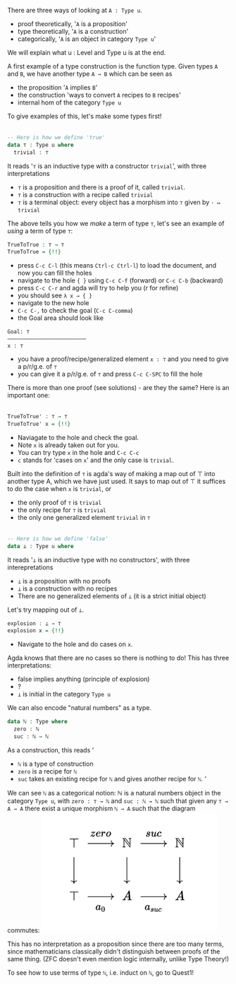 There are three ways of looking at `A : Type u`.
  - proof theoretically, '`A` is a proposition'
  - type theoretically, '`A` is a construction'
  - categorically, '`A` is an object in category `Type u`'

We will explain what u : Level and Type u is at the end.

A first example of a type construction is the function type.
Given types `A` and `B`, we have another type `A → B` which can be seen as
  - the proposition '`A` implies `B`'
  - the construction 'ways to convert `A` recipes to `B` recipes'
  - internal hom of the category `Type u`

To give examples of this, let's make some types first!

```agda 

-- Here is how we define 'true'
data ⊤ : Type u where
  trivial : ⊤

```

It reads '`⊤` is an inductive type with a constructor `trivial`',
with three interpretations
  - `⊤` is a proposition and there is a proof of it, called `trivial`.
  - `⊤` is a construction with a recipe called `trivial`
  - `⊤` is a terminal object: every object has a morphism into `⊤` given by `· ↦ trivial`

The above tells you how we _make_ a term of type `⊤`,
let's see an example of _using_ a term of type `⊤`:

```agda
TrueToTrue : ⊤ → ⊤
TrueToTrue = {!!}
```

  - press `C-c C-l` (this means `Ctrl-c Ctrl-l`) to load the document,
    and now you can fill the holes
  - navigate to the hole `{ }` using `C-c C-f` (forward) or `C-c C-b` (backward)
  - press `C-c C-r` and agda will try to help you (r for refine)
  - you should see `λ x → { }`
  - navigate to the new hole
  - `C-c C-,` to check the goal (`C-c C-comma`)
  - the Goal area should look like

  ```
  Goal: ⊤
  —————————————————————————
  x : ⊤
  ```

  - you have a proof/recipe/generalized element `x : ⊤`
  and you need to give a p/r/g.e. of `⊤`
  - you can give it a p/r/g.e. of `⊤` and press `C-c C-SPC` to fill the hole

There is more than one proof (see solutions) - are they the same?
Here is an important one:

```agda

TrueToTrue' : ⊤ → ⊤
TrueToTrue' x = {!!}

```


  - Naviagate to the hole and check the goal.
  - Note `x` is already taken out for you.
  - You can try type `x` in the hole and `C-c C-c`
  - `c` stands for 'cases on `x`' and the only case is `trivial`.

Built into the definition of `⊤` is agda's way of making a map out of ⊤
into another type A, which we have just used.
It says to map out of ⊤ it suffices to do the case when `x` is `trivial`, or
  - the only proof of `⊤` is `trivial`
  - the only recipe for `⊤` is `trivial`
  - the only one generalized element `trivial` in `⊤`

```agda

-- Here is how we define 'false'
data ⊥ : Type u where

```


It reads '`⊥` is an inductive type with no constructors',
with three interepretations
  - `⊥` is a proposition with no proofs
  - `⊥` is a construction with no recipes
  - There are no generalized elements of `⊥` (it is a strict initial object)

Let's try mapping out of `⊥`.

```agda
explosion : ⊥ → ⊤
explosion x = {!!}
```

  - Navigate to the hole and do cases on `x`.

Agda knows that there are no cases so there is nothing to do!
This has three interpretations:
  - false implies anything (principle of explosion)
  - ?
  - `⊥` is initial in the category `Type u`


We can also encode "natural numbers" as a type.

```agda
data ℕ : Type where
  zero : ℕ
  suc : ℕ → ℕ
```

As a construction, this reads '
  - `ℕ` is a type of construction
  - `zero` is a recipe for `ℕ`
  - `suc` takes an existing recipe for `ℕ` and gives
      another recipe for `ℕ`.
  '

We can see `ℕ` as a categorical notion:
ℕ is a natural numbers object in the category `Type u`,
with `zero : ⊤ → ℕ` and `suc : ℕ → ℕ` such that
given any `⊤ → A → A` there exist a unique morphism `ℕ → A`
such that the diagram commutes:
<img src="images/nno.png" alt="nno" width="400"/>

This has no interpretation as a proposition since
there are too many terms,
since mathematicians classically didn't distinguish
between proofs of the same thing.
(ZFC doesn't even mention logic internally,
unlike Type Theory!)

To see how to use terms of type `ℕ`, i.e. induct on `ℕ`, 
go to Quest1!


